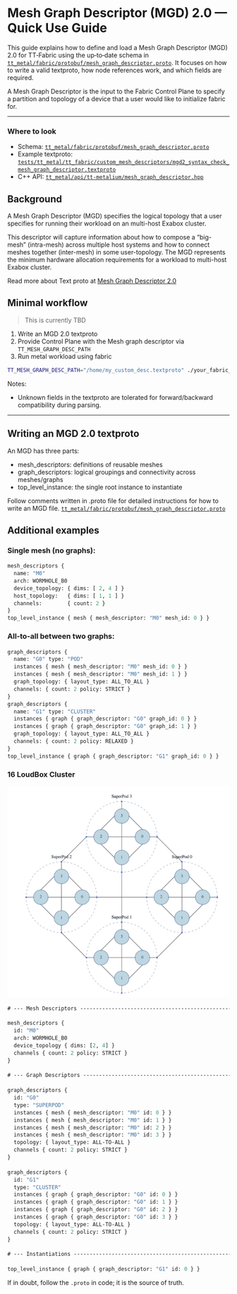 # Mesh Graph Descriptor (MGD) 2.0 — Quick Use Guide

This guide explains how to define and load a Mesh Graph Descriptor (MGD) 2.0 for TT‑Fabric using the up‑to‑date schema in [`tt_metal/fabric/protobuf/mesh_graph_descriptor.proto`](protobuf/mesh_graph_descriptor.proto). It focuses on how to write a valid textproto, how node references work, and which fields are required.

A Mesh Graph Descriptor is the input to the Fabric Control Plane to specify a partition and topology of a device that a user would like to initialize fabric for.

---

### Where to look
- Schema: [`tt_metal/fabric/protobuf/mesh_graph_descriptor.proto`](protobuf/mesh_graph_descriptor.proto)
- Example textproto: [`tests/tt_metal/tt_fabric/custom_mesh_descriptors/mgd2_syntax_check_mesh_graph_descriptor.textproto`](../../tests/tt_metal/tt_fabric/custom_mesh_descriptors/mgd2_syntax_check_mesh_graph_descriptor.textproto)
- C++ API: [`tt_metal/api/tt-metalium/mesh_graph_descriptor.hpp`](../../tt_metal/api/tt-metalium/mesh_graph_descriptor.hpp)

## Background

A Mesh Graph Descriptor (MGD) specifies the logical topology that a user specifies for running their workload on an multi-host Exabox cluster.

This descriptor will capture information about how to compose a “big-mesh” (intra-mesh) across multiple host systems and how to connect meshes together (inter-mesh) in some user-topology. The MGD represents the minimum hardware allocation requirements for a workload to multi-host Exabox cluster.

Read more about Text proto at [Mesh Graph Descriptor 2.0](https://docs.google.com/document/d/1291H1Wl_pSkIGHP9B_L6oikaD3MflAGXg3Lox1O8S0c/edit?usp=sharing)


## Minimal workflow
> This is currently TBD
1) Write an MGD 2.0 textproto
2) Provide Control Plane with the Mesh graph descriptor via `TT_MESH_GRAPH_DESC_PATH`
3) Run metal workload using fabric

```bash
TT_MESH_GRAPH_DESC_PATH="/home/my_custom_desc.textproto" ./your_fabric_script
```

Notes:
- Unknown fields in the textproto are tolerated for forward/backward compatibility during parsing.

---

## Writing an MGD 2.0 textproto

An MGD has three parts:
- mesh_descriptors: definitions of reusable meshes
- graph_descriptors: logical groupings and connectivity across meshes/graphs
- top_level_instance: the single root instance to instantiate

Follow comments written in .proto file for detailed instructions for how to write an MGD file.
[`tt_metal/fabric/protobuf/mesh_graph_descriptor.proto`](protobuf/mesh_graph_descriptor.proto)

## Additional examples

### Single mesh (no graphs):
```proto
mesh_descriptors {
  name: "M0"
  arch: WORMHOLE_B0
  device_topology: { dims: [ 2, 4 ] }
  host_topology:   { dims: [ 1, 1 ] }
  channels:        { count: 2 }
}
top_level_instance { mesh { mesh_descriptor: "M0" mesh_id: 0 } }
```

### All‑to‑all between two graphs:
```proto
graph_descriptors {
  name: "G0" type: "POD"
  instances { mesh { mesh_descriptor: "M0" mesh_id: 0 } }
  instances { mesh { mesh_descriptor: "M0" mesh_id: 1 } }
  graph_topology: { layout_type: ALL_TO_ALL }
  channels: { count: 2 policy: STRICT }
}
graph_descriptors {
  name: "G1" type: "CLUSTER"
  instances { graph { graph_descriptor: "G0" graph_id: 0 } }
  instances { graph { graph_descriptor: "G0" graph_id: 1 } }
  graph_topology: { layout_type: ALL_TO_ALL }
  channels: { count: 2 policy: RELAXED }
}
top_level_instance { graph { graph_descriptor: "G1" graph_id: 0 } }
```

### 16 LoudBox Cluster
![16 lb cluster](../../docs/source/common/images/16LB_Cluster.png)

```proto
# --- Mesh Descriptors ------------------------------------------------------

mesh_descriptors {
  id: "M0"
  arch: WORMHOLE_B0
  device_topology { dims: [2, 4] }
  channels { count: 2 policy: STRICT }
}

# --- Graph Descriptors -----------------------------------------------------

graph_descriptors {
  id: "G0"
  type: "SUPERPOD"
  instances { mesh { mesh_descriptor: "M0" id: 0 } }
  instances { mesh { mesh_descriptor: "M0" id: 1 } }
  instances { mesh { mesh_descriptor: "M0" id: 2 } }
  instances { mesh { mesh_descriptor: "M0" id: 3 } }
  topology: { layout_type: ALL-TO-ALL }
  channels { count: 2 policy: STRICT }
}

graph_descriptors {
  id: "G1"
  type: "CLUSTER"
  instances { graph { graph_descriptor: "G0" id: 0 } }
  instances { graph { graph_descriptor: "G0" id: 1 } }
  instances { graph { graph_descriptor: "G0" id: 2 } }
  instances { graph { graph_descriptor: "G0" id: 3 } }
  topology: { layout_type: ALL-TO-ALL }
  channels { count: 2 policy: STRICT }
}

# --- Instantiations --------------------------------------------------------

top_level_instance { graph { graph_descriptor: "G1" id: 0 } }
```

If in doubt, follow the `.proto` in code; it is the source of truth.
